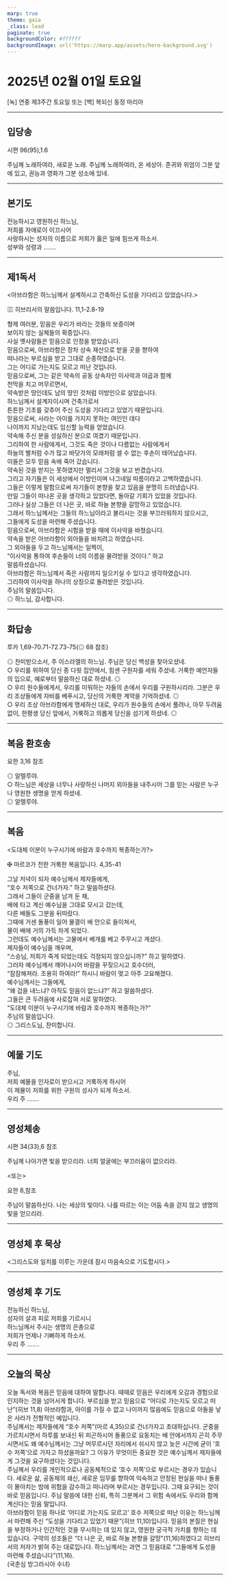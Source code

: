 ```yaml
---
marp: true
theme: gaia
_class: lead
paginate: true
backgroundColor: #ffffff
backgroundImage: url('https://marp.app/assets/hero-background.svg')
---
```


# 2025년 02월 01일 토요일

[녹] 연중 제3주간 토요일 또는 [백] 복되신 동정 마리아  




---

## 입당송

시편 96(95),1.6

주님께 노래하여라, 새로운 노래. 주님께 노래하여라, 온 세상아. 존귀와 위엄이 그분 앞에 있고, 권능과 영화가 그분 성소에 있네.  
  


---

## 본기도

전능하시고 영원하신 하느님,  
저희를 자애로이 이끄시어  
사랑하시는 성자의 이름으로 저희가 옳은 일에 힘쓰게 하소서.  
성부와 성령과 …….  
  


---

## 제1독서

<아브라함은 하느님께서 설계하시고 건축하신 도성을 기다리고 있었습니다.>

▥ 히브리서의 말씀입니다. 11,1-2.8-19

형제 여러분, 믿음은 우리가 바라는 것들의 보증이며  
보이지 않는 실체들의 확증입니다.  
사실 옛사람들은 믿음으로 인정을 받았습니다.  
믿음으로써, 아브라함은 장차 상속 재산으로 받을 곳을 향하여  
떠나라는 부르심을 받고 그대로 순종하였습니다.  
그는 어디로 가는지도 모르고 떠난 것입니다.  
믿음으로써, 그는 같은 약속의 공동 상속자인 이사악과 야곱과 함께  
천막을 치고 머무르면서,  
약속받은 땅인데도 남의 땅인 것처럼 이방인으로 살았습니다.  
하느님께서 설계자이시며 건축가로서  
튼튼한 기초를 갖추어 주신 도성을 기다리고 있었기 때문입니다.  
믿음으로써, 사라는 아이를 가지지 못하는 여인인 데다  
나이까지 지났는데도 임신할 능력을 얻었습니다.  
약속해 주신 분을 성실하신 분으로 여겼기 때문입니다.  
그리하여 한 사람에게서, 그것도 죽은 것이나 다름없는 사람에게서  
하늘의 별처럼 수가 많고 바닷가의 모래처럼 셀 수 없는 후손이 태어났습니다.  
이들은 모두 믿음 속에 죽어 갔습니다.  
약속된 것을 받지는 못하였지만 멀리서 그것을 보고 반겼습니다.  
그리고 자기들은 이 세상에서 이방인이며 나그네일 따름이라고 고백하였습니다.  
그들은 이렇게 말함으로써 자기들이 본향을 찾고 있음을 분명히 드러냈습니다.  
만일 그들이 떠나온 곳을 생각하고 있었다면, 돌아갈 기회가 있었을 것입니다.  
그러나 실상 그들은 더 나은 곳, 바로 하늘 본향을 갈망하고 있었습니다.  
그래서 하느님께서는 그들의 하느님이라고 불리시는 것을 부끄러워하지 않으시고,  
그들에게 도성을 마련해 주셨습니다.  
믿음으로써, 아브라함은 시험을 받을 때에 이사악을 바쳤습니다.  
약속을 받은 아브라함이 외아들을 바치려고 하였습니다.  
그 외아들을 두고 하느님께서는 일찍이,  
“이사악을 통하여 후손들이 너의 이름을 물려받을 것이다.” 하고  
말씀하셨습니다.  
아브라함은 하느님께서 죽은 사람까지 일으키실 수 있다고 생각하였습니다.  
그리하여 이사악을 하나의 상징으로 돌려받은 것입니다.  
주님의 말씀입니다.  
◎ 하느님, 감사합니다.  
  


---

## 화답송

루카 1,69-70.71-72.73-75(◎ 68 참조)

◎ 찬미받으소서, 주 이스라엘의 하느님. 주님은 당신 백성을 찾아오셨네.  
○ 우리를 위하여 당신 종 다윗 집안에서, 힘센 구원자를 세워 주셨네. 거룩한 예언자들의 입으로, 예로부터 말씀하신 대로 하셨네. ◎  
○ 우리 원수들에게서, 우리를 미워하는 자들의 손에서 우리를 구원하시리라. 그분은 우리 조상들에게 자비를 베푸시고, 당신의 거룩한 계약을 기억하셨네. ◎  
○ 우리 조상 아브라함에게 맹세하신 대로, 우리가 원수들의 손에서 풀려나, 아무 두려움 없이, 한평생 당신 앞에서, 거룩하고 의롭게 당신을 섬기게 하셨네. ◎  
  


---

## 복음 환호송

요한 3,16 참조

◎ 알렐루야.  
○ 하느님은 세상을 너무나 사랑하신 나머지 외아들을 내주시어 그를 믿는 사람은 누구나 영원한 생명을 얻게 하셨네.  
◎ 알렐루야.  
  


---

## 복음

<도대체 이분이 누구시기에 바람과 호수까지 복종하는가?>

✠ 마르코가 전한 거룩한 복음입니다. 4,35-41

그날 저녁이 되자 예수님께서 제자들에게,  
“호수 저쪽으로 건너가자.” 하고 말씀하셨다.  
그래서 그들이 군중을 남겨 둔 채,  
배에 타고 계신 예수님을 그대로 모시고 갔는데,  
다른 배들도 그분을 뒤따랐다.  
그때에 거센 돌풍이 일어 물결이 배 안으로 들이쳐서,  
물이 배에 거의 가득 차게 되었다.  
그런데도 예수님께서는 고물에서 베개를 베고 주무시고 계셨다.  
제자들이 예수님을 깨우며,  
“스승님, 저희가 죽게 되었는데도 걱정되지 않으십니까?” 하고 말하였다.  
그러자 예수님께서 깨어나시어 바람을 꾸짖으시고 호수더러,  
“잠잠해져라. 조용히 하여라!” 하시니 바람이 멎고 아주 고요해졌다.  
예수님께서는 그들에게,  
“왜 겁을 내느냐? 아직도 믿음이 없느냐?” 하고 말씀하셨다.  
그들은 큰 두려움에 사로잡혀 서로 말하였다.  
“도대체 이분이 누구시기에 바람과 호수까지 복종하는가?”  
주님의 말씀입니다.  
◎ 그리스도님, 찬미합니다.  
  


---

## 예물 기도

주님,  
저희 예물을 인자로이 받으시고 거룩하게 하시어  
이 제물이 저희를 위한 구원의 성사가 되게 하소서.  
우리 주 …….  
  


---

## 영성체송

시편 34(33),6 참조

주님께 나아가면 빛을 받으리라. 너희 얼굴에는 부끄러움이 없으리라.  
  
<또는>  
  
요한 8,참조  
  
주님이 말씀하신다. 나는 세상의 빛이다. 나를 따르는 이는 어둠 속을 걷지 않고 생명의 빛을 얻으리라.  


---

## 영성체 후 묵상

<그리스도와 일치를 이루는 가운데 잠시 마음속으로 기도합시다.>  


---

## 영성체 후 기도

전능하신 하느님,  
성자의 살과 피로 저희를 기르시니  
하느님께서 주시는 생명의 은총으로  
저희가 언제나 기뻐하게 하소서.  
우리 주 …….  
  


---

## 오늘의 묵상

오늘 독서와 복음은 믿음에 대하여 말합니다. 때때로 믿음은 우리에게 오감과 경험으로 인지하는 것을 넘어서게 합니다. 부르심을 받고 믿음으로 “어디로 가는지도 모르고 떠난”(히브 11,8) 아브라함과, 아이를 가질 수 없고 나이까지 많음에도 믿음으로 아들을 낳은 사라가 전형적인 예입니다.  
주님께서는 제자들에게 “호수 저쪽”(마르 4,35)으로 건너가자고 초대하십니다. 군중을 가르치시면서 하루를 보내신 뒤 피곤하시어 돌풍으로 요동치는 배 안에서까지 곤히 주무시면서도 왜 예수님께서는 그냥 머무르시던 자리에서 쉬시지 않고 늦은 시간에 굳이 ‘호수 저쪽’으로 가자고 하셨을까요? 그 이유가 무엇이든 중요한 것은 예수님께서 제자들에게 그것을 요구하셨다는 것입니다.  
주님께서 우리를 개인적으로나 공동체적으로 ‘호수 저쪽’으로 부르시는 경우가 있습니다. 새로운 삶, 공동체의 쇄신, 새로운 임무를 향하여 익숙하고 안정된 현실을 떠나 돌풍이 몰아치는 밤에 위험을 감수하고 떠나라며 부르시는 경우입니다. 그때 요구되는 것이 바로 믿음입니다. 주님 말씀에 대한 신뢰, 특히 그분께서 그 위험 속에서도 우리와 함께 계신다는 믿음 말입니다.  
아브라함이 믿음 하나로 ‘어디로 가는지도 모르고’ 호수 저쪽으로 떠난 이유는 하느님께서 마련해 주신 “도성을 기다리고 있었기 때문”(히브 11,10)입니다. 믿음의 본질은 현실을 부정하거나 인간적인 것을 무시하는 데 있지 않고, 영원한 궁극적 가치를 향하는 데 있습니다. 구약의 성조들은 “더 나은 곳, 바로 하늘 본향을 갈망”(11,16)하였다고 히브리서의 저자가 밝혀 주는 대로입니다. 하느님께서는 과연 그 믿음대로 “그들에게 도성을 마련해 주셨습니다”(11,16).  
(국춘심 방그라시아 수녀)  


---